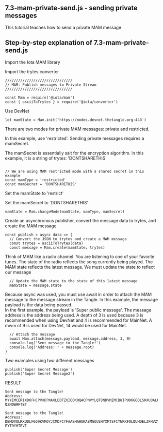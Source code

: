 ## 7.3-mam-private-send.js - sending private messages

This tutorial teaches how to send a private MAM message

## Step-by-step explanation of 7.3-mam-private-send.js

Import the Iota MAM library

Import the trytes converter

```
///////////////////////////////
// MAM: Publish messages to Private Stream
///////////////////////////////

const Mam = require('@iota/mam')
const { asciiToTrytes } = require('@iota/converter')
```

Use DevNet

```
let mamState = Mam.init('https://nodes.devnet.thetangle.org:443')

```
There are two modes for private MAM messages:  private and restricted.

In this example, use 'restricted'.  Sending private messages requires a mamSecret.  

The mamSecret is essentially salt for the encryption algorithm.  In this example, it is a string of trytes:  'DONTSHARETHIS'

```

// We are using MAM restricted mode with a shared secret in this example
const mamType = 'restricted'
const mamSecret = 'DONTSHARETHIS'

```
Set the mamState to 'restrict'

Set the mamSecret to 'DONTSHARETHIS'

```
mamState = Mam.changeMode(mamState, mamType, mamSecret)
```
Create an asynchronous publisher, convert the message data to trytes, and create the MAM message

```
const publish = async data => {
  // Convert the JSON to trytes and create a MAM message
  const trytes = asciiToTrytes(data)
  const message = Mam.create(mamState, trytes)

```

Think of MAM like a radio channel.  You are listening to one of your favorite tunes.  The state of the radio reflects the song currently being played.  The MAM state reflects the latest message.  We must update the state to reflect our message

```
  // Update the MAM state to the state of this latest message
  mamState = message.state
```

Because async was used, you must use await in order to attach the MAM message to the message stream in the Tangle.  In this example, the message payload is the data being passed.  
In the first example, the payload is 'Super public message'.  The message address is the address being used.  A depth of 3 is used because 3 is recommended when using DevNet and 4 is recommended for MainNet.
A mwm of 9 is used for DevNet, 14 would be used for MainNet.


```
  // Attach the message
  await Mam.attach(message.payload, message.address, 3, 9)
  console.log('Sent message to the Tangle!')
  console.log('Address: ' + message.root)
}
```
Two examples using two different messages

```
publish('Super Secret Message')
publish('Super Secret Message2')
```

RESULT

```
Sent message to the Tangle!
Address: MYYEMCERIXDOFHCPVXDPNAXLEDTZXICOKOQACPNVYLQTBNDVMZMCBWIPUOKGGDLSKXUOALU
QZNOW9FTET

Sent message to the Tangle!
Address: DBMDVQLRXUDLFGQ9KVMQYJCMDFCYFAAEHAHUKABMGQUSHYXMTSFCYNRKFOLQUHDELZFHVZY
EYT9YHTEVI
```
